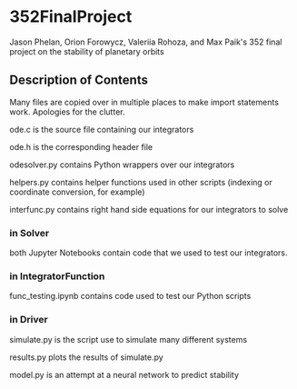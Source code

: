 # 352FinalProject
Jason Phelan, Orion Forowycz, Valeriia Rohoza, and Max Paik's 352 final project on the stability of planetary orbits

## Description of Contents

Many files are copied over in multiple places to make import statements work. Apologies for the clutter.

ode.c is the source file containing our integrators

ode.h is the corresponding header file

odesolver.py contains Python wrappers over our integrators

helpers.py contains helper functions used in other scripts (indexing or coordinate conversion, for example)

interfunc.py contains right hand side equations for our integrators to solve

### in Solver

  both Jupyter Notebooks contain code that we used to test our integrators.
  
### in IntegratorFunction

  func_testing.ipynb contains code used to test our Python scripts
  
### in Driver

  simulate.py is the script use to simulate many different systems
  
  results.py plots the results of simulate.py
  
  model.py is an attempt at a neural network to predict stability
  
  
